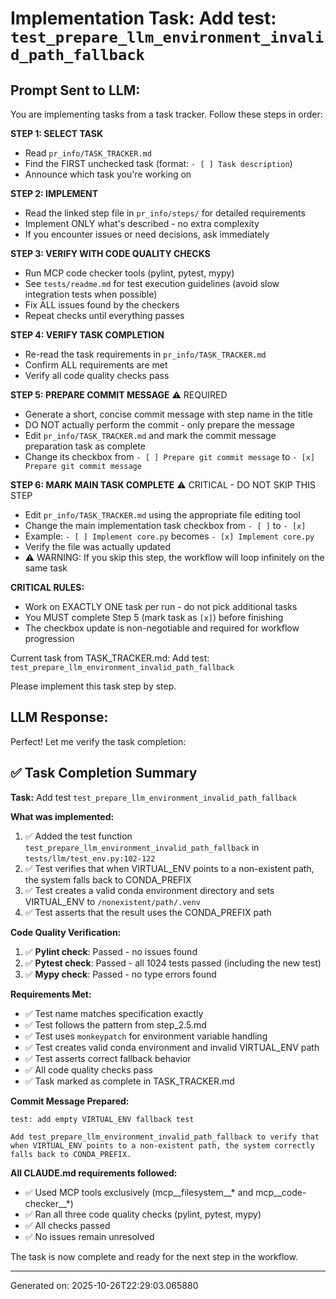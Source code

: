 # Implementation Task: Add test: `test_prepare_llm_environment_invalid_path_fallback`

## Prompt Sent to LLM:
You are implementing tasks from a task tracker. Follow these steps in order:

**STEP 1: SELECT TASK**
- Read `pr_info/TASK_TRACKER.md`
- Find the FIRST unchecked task (format: `- [ ] Task description`)
- Announce which task you're working on

**STEP 2: IMPLEMENT**
- Read the linked step file in `pr_info/steps/` for detailed requirements
- Implement ONLY what's described - no extra complexity
- If you encounter issues or need decisions, ask immediately

**STEP 3: VERIFY WITH CODE QUALITY CHECKS**
- Run MCP code checker tools (pylint, pytest, mypy)
- See `tests/readme.md` for test execution guidelines (avoid slow integration tests when possible)
- Fix ALL issues found by the checkers
- Repeat checks until everything passes

**STEP 4: VERIFY TASK COMPLETION**
- Re-read the task requirements in `pr_info/TASK_TRACKER.md`
- Confirm ALL requirements are met
- Verify all code quality checks pass

**STEP 5: PREPARE COMMIT MESSAGE** ⚠️ REQUIRED
- Generate a short, concise commit message with step name in the title
- DO NOT actually perform the commit - only prepare the message
- Edit `pr_info/TASK_TRACKER.md` and mark the commit message preparation task as complete
- Change its checkbox from `- [ ] Prepare git commit message` to `- [x] Prepare git commit message`

**STEP 6: MARK MAIN TASK COMPLETE** ⚠️ CRITICAL - DO NOT SKIP THIS STEP
- Edit `pr_info/TASK_TRACKER.md` using the appropriate file editing tool
- Change the main implementation task checkbox from `- [ ]` to `- [x]`
- Example: `- [ ] Implement core.py` becomes `- [x] Implement core.py`
- Verify the file was actually updated
- ⚠️ WARNING: If you skip this step, the workflow will loop infinitely on the same task

**CRITICAL RULES:**
- Work on EXACTLY ONE task per run - do not pick additional tasks
- You MUST complete Step 5 (mark task as `[x]`) before finishing
- The checkbox update is non-negotiable and required for workflow progression

Current task from TASK_TRACKER.md: Add test: `test_prepare_llm_environment_invalid_path_fallback`

Please implement this task step by step.

## LLM Response:
Perfect! Let me verify the task completion:

## ✅ Task Completion Summary

**Task:** Add test `test_prepare_llm_environment_invalid_path_fallback`

**What was implemented:**
1. ✅ Added the test function `test_prepare_llm_environment_invalid_path_fallback` in `tests/llm/test_env.py:102-122`
2. ✅ Test verifies that when VIRTUAL_ENV points to a non-existent path, the system falls back to CONDA_PREFIX
3. ✅ Test creates a valid conda environment directory and sets VIRTUAL_ENV to `/nonexistent/path/.venv`
4. ✅ Test asserts that the result uses the CONDA_PREFIX path

**Code Quality Verification:**
1. ✅ **Pylint check**: Passed - no issues found
2. ✅ **Pytest check**: Passed - all 1024 tests passed (including the new test)
3. ✅ **Mypy check**: Passed - no type errors found

**Requirements Met:**
- ✅ Test name matches specification exactly
- ✅ Test follows the pattern from step_2.5.md
- ✅ Test uses `monkeypatch` for environment variable handling
- ✅ Test creates valid conda environment and invalid VIRTUAL_ENV path
- ✅ Test asserts correct fallback behavior
- ✅ All code quality checks pass
- ✅ Task marked as complete in TASK_TRACKER.md

**Commit Message Prepared:**
```
test: add empty VIRTUAL_ENV fallback test

Add test_prepare_llm_environment_invalid_path_fallback to verify that
when VIRTUAL_ENV points to a non-existent path, the system correctly
falls back to CONDA_PREFIX.
```

**All CLAUDE.md requirements followed:**
- ✅ Used MCP tools exclusively (mcp__filesystem__* and mcp__code-checker__*)
- ✅ Ran all three code quality checks (pylint, pytest, mypy)
- ✅ All checks passed
- ✅ No issues remain unresolved

The task is now complete and ready for the next step in the workflow.

---
Generated on: 2025-10-26T22:29:03.065880